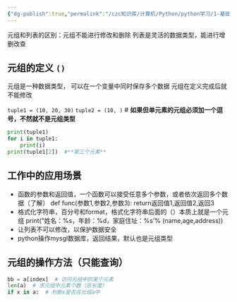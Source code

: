 ```yaml
---
{"dg-publish":true,"permalink":"/czc知识库/计算机/Python/python学习/1-基础的基础/105-元组/","dgPassFrontmatter":true,"created":"2024-10-31T20:45:25.945+08:00","updated":"2024-12-08T12:39:45.284+08:00"}
---
```



元组和列表的区别：元组不能进行修改和删除
列表是灵活的数据类型，能进行增删改查
## 元组的定义 `()`
元组是一种数据类型，
可以在一个变量中同时保存多个数据
元组在定义完成后就不能修改

`tuple1 = (10, 20, 30)`
`tuple2 = (10, )`  # **如果但单元素的元组必须加一个逗号，不然就不是元组类型**

```python
print(tuple1)
for i in tuple1:
	print(i)
print(tuple1[2])  #**第三个元素**
```

## 工作中的应用场景
- 函数的参数和返回值，一个函数可以接受任意多个参数，或者依次返回多个数据（了解）
	def func(参数1,参数2,参数3):
	return返回值1,返回值2,返回3
- 格式化字符串，百分号和format，格式化字符串后面的（）本质上就是一个元组
	print("姓名：%s，年龄：%d，家庭住址：%s’% (name,age,address))
- 让列表不可以修改，以保护数据安全
- python操作mysgl数据库，返回结果，默认也是元组类型

## 元组的操作方法（只能查询）

```python
bb = a[index]  # 访问元组中的某个元素
len(a)  # 求元组中元素个数（总长度）
if x in a:  # 判断x是否在元组a中
```